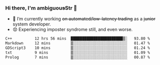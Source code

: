 ### Hi there, I'm ambiguou~~s~~Str 👋

<!--
**ambiguoustexture/ambiguoustexture** is a ✨ _special_ ✨ repository because its `README.md` (this file) appears on your GitHub profile.

Here are some ideas to get you started:
-->
- 🔭 I’m currently working ~~on automated/low-latency trading~~ as a ~~junior~~ system developer.
- :worried: Experiencing imposter syndrome still, and even worse.

<!--START_SECTION:waka-->

```txt
C++          12 hrs 56 mins  ███████████████████████▒░   93.80 %
Markdown     12 mins         ▒░░░░░░░░░░░░░░░░░░░░░░░░   01.47 %
GDScript3    10 mins         ▒░░░░░░░░░░░░░░░░░░░░░░░░   01.24 %
txt          9 mins          ▒░░░░░░░░░░░░░░░░░░░░░░░░   01.09 %
Prolog       7 mins          ▒░░░░░░░░░░░░░░░░░░░░░░░░   00.87 %
```

<!--END_SECTION:waka-->
